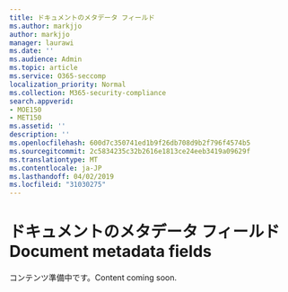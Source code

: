 ```yaml
---
title: ドキュメントのメタデータ フィールド
ms.author: markjjo
author: markjjo
manager: laurawi
ms.date: ''
ms.audience: Admin
ms.topic: article
ms.service: O365-seccomp
localization_priority: Normal
ms.collection: M365-security-compliance
search.appverid:
- MOE150
- MET150
ms.assetid: ''
description: ''
ms.openlocfilehash: 600d7c350741ed1b9f26db708d9b2f796f4574b5
ms.sourcegitcommit: 2c5834235c32b2616e1813ce24eeb3419a09629f
ms.translationtype: MT
ms.contentlocale: ja-JP
ms.lasthandoff: 04/02/2019
ms.locfileid: "31030275"
---
```

# <a name="document-metadata-fields"></a><span data-ttu-id="e5c4e-102">ドキュメントのメタデータ フィールド</span><span class="sxs-lookup"><span data-stu-id="e5c4e-102">Document metadata fields</span></span>

<span data-ttu-id="e5c4e-103">コンテンツ準備中です。</span><span class="sxs-lookup"><span data-stu-id="e5c4e-103">Content coming soon.</span></span>
